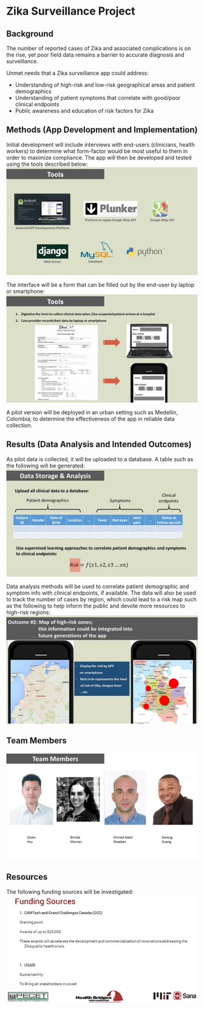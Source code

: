 # Zika Surveillance Project

## Background

The number of reported cases of Zika and associated complications is on the rise, yet poor field data remains a barrier to accurate diagnosis and surveillance.

Unmet needs that a Zika surveillance app could address:
* Understanding of high-risk and low-risk geographical areas and patient demographics
* Understanding of patient symptoms that correlate with good/poor clinical endpoints
* Public awareness and education of risk factors for Zika

## Methods (App Development and Implementation)

Initial development will include interviews with end-users (clinicians, health workers) to determine what form-factor would be most useful to them in order to maximize compliance. The app will then be developed and tested using the tools described below:
![Tools](https://github.com/bmonian/Zika/blob/master/images/Tools.JPG)

The interface will be a form that can be filled out by the end-user by laptop or smartphone:
![Data Collection](https://github.com/bmonian/Zika/blob/master/images/DataCollection.JPG)

A pilot version will be deployed in an urban setting such as Medellin, Colombia, to determine the effectiveness of the app in reliable data collection.

## Results (Data Analysis and Intended Outcomes)
As pilot data is collected, it will be uploaded to a database. A table such as the following will be generated:
![Data Table](https://github.com/bmonian/Zika/blob/master/images/DataAnalysis.JPG)

Data analysis methods will be used to correlate patient demographic and symptom info with clinical endpoints, if available. The data will also be used to track the number of cases by region, which could lead to a risk map such as the following to help inform the public and devote more resources to high-risk regions:
![RiskMap](https://github.com/bmonian/Zika/blob/master/images/RiskMap.JPG)


## Team Members
![Team Members](https://github.com/bmonian/Zika/blob/master/images/Team.JPG)

## Resources
The following funding sources will be investigated:
![Funding Sources](https://github.com/bmonian/Zika/blob/master/images/Funding.JPG)
